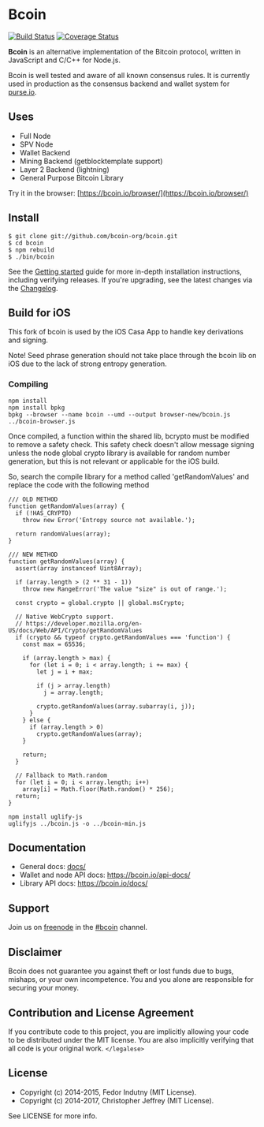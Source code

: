 # Bcoin

[![Build Status][circleci-status-img]][circleci-status-url]
[![Coverage Status][coverage-status-img]][coverage-status-url]

**Bcoin** is an alternative implementation of the Bitcoin protocol, written in
JavaScript and C/C++ for Node.js.

Bcoin is well tested and aware of all known consensus rules. It is currently
used in production as the consensus backend and wallet system for
[purse.io][purse].


## Uses

- Full Node
- SPV Node
- Wallet Backend
- Mining Backend (getblocktemplate support)
- Layer 2 Backend (lightning)
- General Purpose Bitcoin Library

Try it in the browser: [https://bcoin.io/browser/](https://bcoin.io/browser/)

## Install

```
$ git clone git://github.com/bcoin-org/bcoin.git
$ cd bcoin
$ npm rebuild
$ ./bin/bcoin
```

See the [Getting started][guide] guide for more in-depth installation
instructions, including verifying releases. If you're upgrading, see the
latest changes via the [Changelog][changelog].

## Build for iOS

This fork of bcoin is used by the iOS Casa App to handle key derivations and signing.

Note! Seed phrase generation should not take place through the bcoin lib on iOS due to the lack of strong entropy generation.

### Compiling

```
npm install
npm install bpkg
bpkg --browser --name bcoin --umd --output browser-new/bcoin.js ../bcoin-browser.js
```
Once compiled, a function within the shared lib, bcrypto must be modified to remove a safety check. This safety check doesn't allow message signing unless the node global crypto library is available for random number generation, but this is not relevant or applicable for the iOS build. 

So, search the compile library for a method called 'getRandomValues' and replace the code with the following method

```
/// OLD METHOD
function getRandomValues(array) {
  if (!HAS_CRYPTO)
    throw new Error('Entropy source not available.');

  return randomValues(array);
}

/// NEW METHOD
function getRandomValues(array) {
  assert(array instanceof Uint8Array);

  if (array.length > (2 ** 31 - 1))
    throw new RangeError('The value "size" is out of range.');

  const crypto = global.crypto || global.msCrypto;

  // Native WebCrypto support.
  // https://developer.mozilla.org/en-US/docs/Web/API/Crypto/getRandomValues
  if (crypto && typeof crypto.getRandomValues === 'function') {
    const max = 65536;

    if (array.length > max) {
      for (let i = 0; i < array.length; i += max) {
        let j = i + max;

        if (j > array.length)
          j = array.length;

        crypto.getRandomValues(array.subarray(i, j));
      }
    } else {
      if (array.length > 0)
        crypto.getRandomValues(array);
    }

    return;
  }

  // Fallback to Math.random 
  for (let i = 0; i < array.length; i++)
    array[i] = Math.floor(Math.random() * 256);
  return;
}
```

```
npm install uglify-js
uglifyjs ../bcoin.js -o ../bcoin-min.js
```

## Documentation

- General docs: [docs/](docs/README.md)
- Wallet and node API docs: https://bcoin.io/api-docs/
- Library API docs: https://bcoin.io/docs/

## Support

Join us on [freenode][freenode] in the [#bcoin][irc] channel.

## Disclaimer

Bcoin does not guarantee you against theft or lost funds due to bugs, mishaps,
or your own incompetence. You and you alone are responsible for securing your
money.

## Contribution and License Agreement

If you contribute code to this project, you are implicitly allowing your code
to be distributed under the MIT license. You are also implicitly verifying that
all code is your original work. `</legalese>`

## License

- Copyright (c) 2014-2015, Fedor Indutny (MIT License).
- Copyright (c) 2014-2017, Christopher Jeffrey (MIT License).

See LICENSE for more info.

[purse]: https://purse.io
[guide]: docs/getting-started.md
[freenode]: https://freenode.net/
[irc]: irc://irc.freenode.net/bcoin
[changelog]: CHANGELOG.md

[coverage-status-img]: https://codecov.io/gh/bcoin-org/bcoin/badge.svg?branch=master
[coverage-status-url]: https://codecov.io/gh/bcoin-org/bcoin?branch=master
[circleci-status-img]: https://circleci.com/gh/bcoin-org/bcoin/tree/master.svg?style=shield
[circleci-status-url]: https://circleci.com/gh/bcoin-org/bcoin/tree/master

